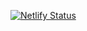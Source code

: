 [![Netlify Status](https://api.netlify.com/api/v1/badges/a3c12fd6-9a4d-4db0-8686-2502e96b8b83/deploy-status)](https://app.netlify.com/sites/25-5-kello/deploys)